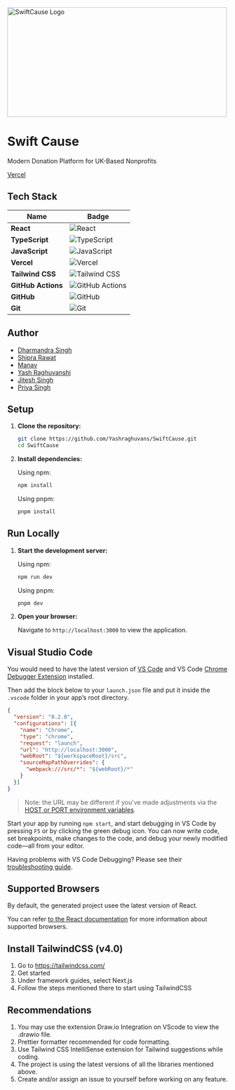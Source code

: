 <img src="https://raw.githubusercontent.com/YNVSolutions/SwiftCause_Web/main/logo.png" alt="SwiftCause Logo" width="500" height="250">

# Swift Cause

Modern Donation Platform for UK-Based Nonprofits 

[Vercel](https://swift-cause-web.vercel.app)

## Tech Stack

| Name | Badge |
|---|---|
| **React** | ![React](https://img.shields.io/badge/react-%2320232a.svg?style=for-the-badge&logo=react&logoColor=%2361DAFB) |
| **TypeScript** | ![TypeScript](https://img.shields.io/badge/TypeScript-3178C6?logo=typescript&logoColor=white) |
| **JavaScript** | ![JavaScript](https://img.shields.io/badge/javascript-%23323330.svg?style=for-the-badge&logo=javascript&logoColor=%23F7DF1E) |
| **Vercel** | ![Vercel](https://img.shields.io/badge/vercel-%23000000.svg?style=for-the-badge&logo=vercel&logoColor=white) |
| **Tailwind CSS** | ![Tailwind CSS](https://img.shields.io/badge/Tailwind_CSS-%231572B6.svg?style=for-the-badge&logo=tailwindcss&logoColor=white) |
| **GitHub Actions** | ![GitHub Actions](https://img.shields.io/badge/github%20actions-%232671E5.svg?style=for-the-badge&logo=githubactions&logoColor=white) |
| **GitHub** | ![GitHub](https://img.shields.io/badge/github-%23121011.svg?style=for-the-badge&logo=github&logoColor=white) |
| **Git** | ![Git](https://img.shields.io/badge/git-%23F05033.svg?style=for-the-badge&logo=git&logoColor=white) |




## Author

* [Dharmandra Singh](https://github.com/dp-singh) 
* [Shipra Rawat](https://github.com/rwt-shipra)
* [Manav](https://github.com/Manav0501) 
* [Yash Raghuvanshi](https://github.com/Yashraghuvans) 
* [Jitesh Singh](https://github.com/CodrJitesh)
* [Priya Singh](https://github.com/1993Pri)

## Setup

1.  **Clone the repository:**

    ```bash
    git clone https://github.com/Yashraghuvans/SwiftCause.git
    cd SwiftCause
    ```

2.  **Install dependencies:**

    Using npm:

    ```bash
    npm install
    ```

    Using pnpm:

    ```bash
    pnpm install
    ```

## Run Locally

1.  **Start the development server:**

    Using npm:

    ```bash
    npm run dev
    ```

    Using pnpm:

    ```bash
    pnpm dev
    ```

2.  **Open your browser:**

    Navigate to `http://localhost:3000` to view the application.


## Visual Studio Code 

You would need to have the latest version of [VS Code](https://code.visualstudio.com) and VS Code [Chrome Debugger Extension](https://marketplace.visualstudio.com/items?itemName=msjsdiag.debugger-for-chrome) installed.

Then add the block below to your `launch.json` file and put it inside the `.vscode` folder in your app’s root directory.

```json
{
  "version": "0.2.0",
  "configurations": [{
    "name": "Chrome",
    "type": "chrome",
    "request": "launch",
    "url": "http://localhost:3000",
    "webRoot": "${workspaceRoot}/src",
    "sourceMapPathOverrides": {
      "webpack:///src/*": "${webRoot}/*"
    }
  }]
}
```
>Note: the URL may be different if you've made adjustments via the [HOST or PORT environment variables](#advanced-configuration).

Start your app by running `npm start`, and start debugging in VS Code by pressing `F5` or by clicking the green debug icon. You can now write code, set breakpoints, make changes to the code, and debug your newly modified code—all from your editor.

Having problems with VS Code Debugging? Please see their [troubleshooting guide](https://github.com/Microsoft/vscode-chrome-debug/blob/master/README.md#troubleshooting).


## Supported Browsers

By default, the generated project usee the latest version of React.

You can refer [to the React documentation](https://react.dev/learn) for more information about supported browsers.

## Install TailwindCSS (v4.0)

1. Go to https://tailwindcss.com/
2. Get started
3. Under framework guides, select Next.js
4. Follow the steps mentioned there to start using TailwindCSS 

## Recommendations 

1. You may use the extension Draw.io Integration on VScode to view the .drawio file.
2. Prettier formatter recommended for code formatting.
3. Use Tailwind CSS IntelliSense extension for Tailwind suggestions while coding.
4. The project is using the latest versions of all the libraries mentioned above.
5. Create and/or assign an issue to yourself before working on any feature.
